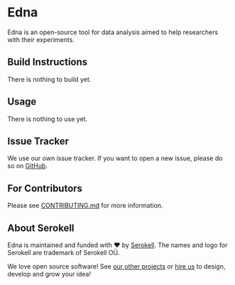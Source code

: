 <!--
   - SPDX-FileCopyrightText: 2019-2021 Serokell <https://serokell.io>
   -
   - SPDX-License-Identifier: LicenseRef-ReplaceMe
   -->

# Edna

<!--
TODO: CI and license badges!

[![License: MPL 2.0](https://img.shields.io/badge/License-MPL%202.0-brightgreen.svg)](https://opensource.org/licenses/MPL-2.0)
   -->

Edna is an open-source tool for data analysis aimed to help researchers with their experiments.

## Build Instructions

There is nothing to build yet.

## Usage

There is nothing to use yet.

## Issue Tracker

We use our own issue tracker.
If you want to open a new issue, please do so on [GitHub](https://github.com/serokell/edna/issues/new/choose).

## For Contributors

Please see [CONTRIBUTING.md](CONTRIBUTING.md) for more information.

## About Serokell

Edna is maintained and funded with ❤️ by [Serokell](https://serokell.io/).
The names and logo for Serokell are trademark of Serokell OÜ.

We love open source software! See [our other projects](https://serokell.io/community?utm_source=github) or [hire us](https://serokell.io/hire-us?utm_source=github) to design, develop and grow your idea!
